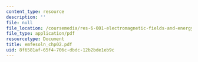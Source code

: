 ```yaml
---
content_type: resource
description: ''
file: null
file_location: /coursemedia/res-6-001-electromagnetic-fields-and-energy-spring-2008/8f6581af65f4706cdbdc12b2bde1eb9c_emfesoln_chp02.pdf
file_type: application/pdf
resourcetype: Document
title: emfesoln_chp02.pdf
uid: 8f6581af-65f4-706c-dbdc-12b2bde1eb9c
---
```

